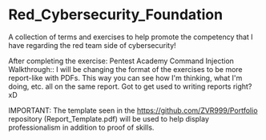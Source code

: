 # Red_Cybersecurity_Foundation


A collection of terms and exercises to help promote the competency that I have regarding the red team side of cybersecurity!

After completing the exercise: Pentest Academy Command Injection Walkthrough:: I will be changing the format of the exercises to be more report-like with PDFs. This way you can see how I'm thinking, what I'm doing, etc. all on the same report. Got to get used to writing reports right? xD

IMPORTANT: The template seen in the https://github.com/ZVR999/Portfolio repository (Report_Template.pdf) will be used to help display professionalism in addition to proof of skills.
